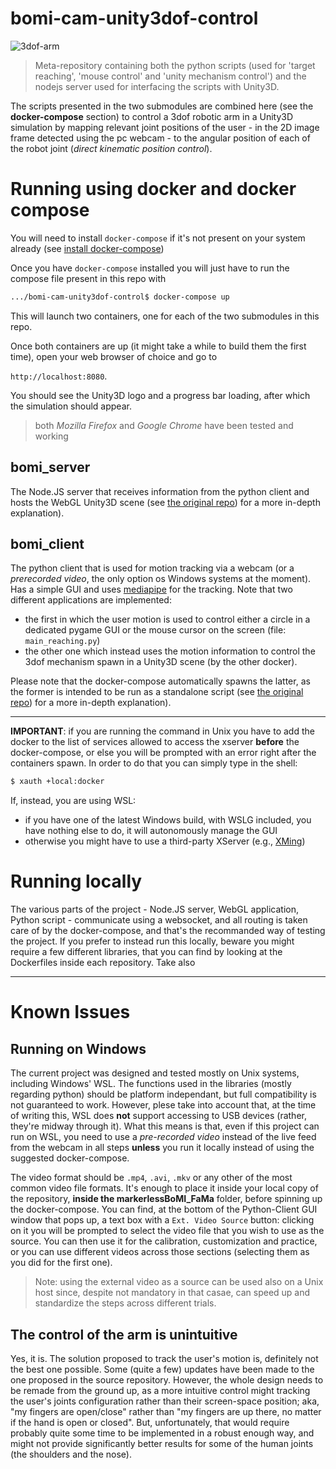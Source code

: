# bomi-cam-unity3dof-control

![3dof-arm](https://raw.githubusercontent.com/hypothe/bomi-cam-unity3dof-control/diadic/.github/images/3dof_static.jpg)

> Meta-repository containing both the python scripts (used for 'target reaching', 'mouse control' and 'unity mechanism control') and the nodejs server used for interfacing the scripts with Unity3D.

The scripts presented in the two submodules are combined here (see the **docker-compose** section) to control a 3dof robotic arm in a Unity3D simulation by mapping relevant joint positions of the user - in the 2D image frame detected using the pc webcam - to the angular position of each of the robot joint (_direct kinematic position control_).


# Running using docker and docker compose

You will need to install `docker-compose` if it's not present on your system already (see [install docker-compose](https://docs.docker.com/compose/install))

Once you have `docker-compose` installed you will just have to run the compose file present in this repo with

```bash
.../bomi-cam-unity3dof-control$ docker-compose up
```

This will launch two containers, one for each of the two submodules in this repo.

Once both containers are up (it might take a while to build them the first time), open your web browser of choice and go to

`http://localhost:8080`.

You should see the Unity3D logo and a progress bar loading, after which the simulation should appear.

> both _Mozilla Firefox_ and _Google Chrome_ have been tested and working

## bomi_server

The Node.JS server that receives information from the python client and hosts the WebGL Unity3D scene (see [the original repo](https://github.com/hypothe/bomi_fama_nodejs)) for a more in-depth explanation).

## bomi_client

The python client that is used for motion tracking via a webcam (or a _prerecorded video_, the only option os Windows systems at the moment). Has a simple GUI and uses [mediapipe](https://google.github.io/mediapipe/) for the tracking.
Note that two different applications are implemented:
- the first in which the user motion is used to control either a circle in a dedicated pygame GUI or the mouse cursor on the screen (file: `main_reaching.py`)
- the other one which instead uses the motion information to control the 3dof mechanism spawn in a Unity3D scene (by the other docker).

Please note that the docker-compose automatically spawns the latter, as the former is intended to be run as a standalone script (see [the original repo](https://github.com/hypothe/markerlessBoMI_FaMa)) for a more in-depth explanation).

---

**IMPORTANT**: if you are running the command in Unix you have to add the docker to the list of services allowed to access the xserver **before** the docker-compose, or else you will be prompted with an error right after the containers spawn. In order to do that you can simply type in the shell:

```bash
$ xauth +local:docker
```

If, instead, you are using WSL:
- if you have one of the latest Windows build, with WSLG included, you have nothing else to do, it will autonomously manage the GUI
- otherwise you might have to use a third-party XServer (e.g., [XMing](https://sourceforge.net/projects/xming/))

# Running locally

The various parts of the project - Node.JS server, WebGL application, Python script - communicate using a websocket, and all routing is taken care of by the docker-compose, and that's the recommanded way of testing the project. If you prefer to instead run this locally, beware you might require a few different libraries, that you can find by looking at the Dockerfiles inside each repository. Take also 

---

# Known Issues

## Running on Windows

The current project was designed and tested mostly on Unix systems, including Windows' WSL. The functions used in the libraries (mostly regarding python) should be platform independant, but full compatibility is not guaranteed to work.
However, plese take into account that, at the time of writing this, WSL does **not** support accessing to USB devices (rather, they're midway through it). What this means is that, even if this project can run on WSL, you need to use a *pre-recorded video* instead of the live feed from the webcam in all steps **unless** you run it locally instead of using the suggested docker-compose.

The video format should be `.mp4`, `.avi`, `.mkv` or any other of the most common video file formats. It's enough to place it inside your local copy of the repository, **inside the markerlessBoMI_FaMa** folder, before spinning up the docker-compose.
You can find, at the bottom of the Python-Client GUI window that pops up, a text box with a `Ext. Video Source` button: clicking on it you will be prompted to select the video file that you wish to use as the source. You can then use it for the calibration, customization and practice, or you can use different videos across those sections (selecting them as you did for the first one).

> Note: using the external video as a source can be used also on a Unix host since, despite not mandatory in that casae, can speed up and standardize the steps across different trials.

## The control of the arm is unintuitive

Yes, it is. The solution proposed to track the user's motion is, definitely not the best one possible. Some (quite a few) updates have been made to the one proposed in the source repository. However, the whole design needs to be remade from the ground up, as a more intuitive control might tracking the user's joints configuration rather than their screen-space position; aka, "my fingers are open/close" rather than "my fingers are up there, no matter if the hand is open or closed".
But, unfortunately, that would require probably quite some time to be implemented in a robust enough way, and might not provide significantly better results for some of the human joints (the shoulders and the nose).